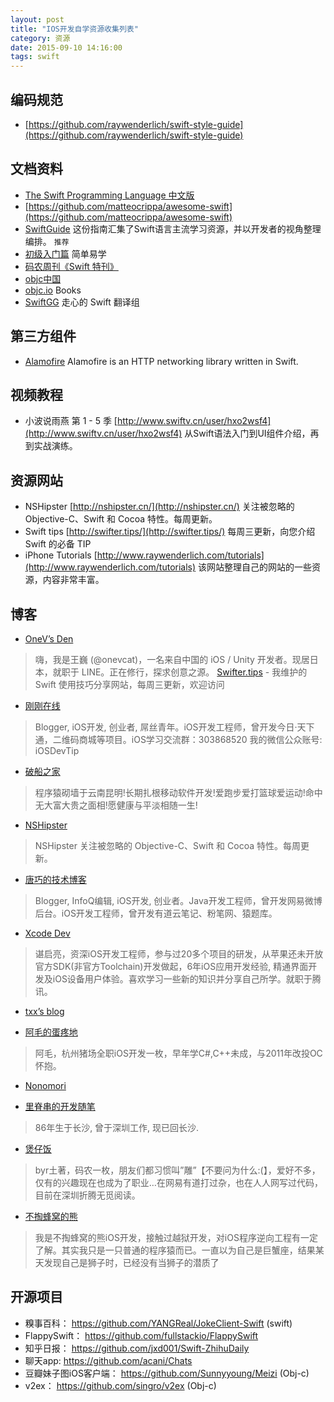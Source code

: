 ```yaml
---
layout: post
title: "IOS开发自学资源收集列表"
category: 资源
date: 2015-09-10 14:16:00
tags: swift
---
```




## 编码规范

 * [https://github.com/raywenderlich/swift-style-guide](https://github.com/raywenderlich/swift-style-guide)


## 文档资料

 * [The Swift Programming Language 中文版](http://wiki.jikexueyuan.com/project/swift/)
 * [https://github.com/matteocrippa/awesome-swift](https://github.com/matteocrippa/awesome-swift)
 * [SwiftGuide](https://github.com/ipader/SwiftGuide) 这份指南汇集了Swift语言主流学习资源，并以开发者的视角整理编排。 `推荐`
 * [初级入门篇](http://www.hangge.com/blog/cache/category_72_13.html) 简单易学
 * [码农周刊《Swift 特刊》](http://weekly.manong.io/issues/33?ref=swift)
 * [objc中国](http://objccn.io/)
 * [objc.io](https://www.objc.io/)   Books
 * [SwiftGG](http://swift.gg)	走心的 Swift 翻译组
 
 
## 第三方组件

 * [Alamofire](https://github.com/Alamofire/Alamofire)  Alamofire is an HTTP networking library written in Swift.
 

## 视频教程 

 * 小波说雨燕 第 1 - 5 季  [http://www.swiftv.cn/user/hxo2wsf4](http://www.swiftv.cn/user/hxo2wsf4)  从Swift语法入门到UI组件介绍，再到实战演练。  

## 资源网站

 * NSHipster [http://nshipster.cn/](http://nshipster.cn/)   关注被忽略的 Objective-C、Swift 和 Cocoa 特性。每周更新。
 * Swift tips [http://swifter.tips/](http://swifter.tips/) 每周三更新，向您介绍 Swift 的必备 TIP
 * iPhone Tutorials [http://www.raywenderlich.com/tutorials](http://www.raywenderlich.com/tutorials) 该网站整理自己的网站的一些资源，内容非常丰富。

## 博客

 * [OneV’s Den](http://onevcat.com/)
 
 >  嗨，我是王巍 (@onevcat)，一名来自中国的 iOS / Unity 开发者。现居日本，就职于 LINE。正在修行，探求创意之源。 [Swifter.tips](http://swifter.tips/) - 我维护的 Swift 使用技巧分享网站，每周三更新，欢迎访问

 * [刚刚在线](http://www.superqq.com/)

 > Blogger, iOS开发, 创业者, 屌丝青年。iOS开发工程师，曾开发今日·天下通，二维码商城等项目。iOS学习交流群：303868520 我的微信公众账号: iOSDevTip

 * [破船之家](http://beyondvincent.com/)

 > 程序猿砌墙于云南昆明!长期扎根移动软件开发!爱跑步爱打篮球爱运动!命中无大富大贵之面相!愿健康与平淡相随一生!

 * [NSHipster](http://nshipster.cn/)

 > NSHipster 关注被忽略的 Objective-C、Swift 和 Cocoa 特性。每周更新。

 * [唐巧的技术博客](http://blog.devtang.com/)

 > Blogger, InfoQ编辑, iOS开发, 创业者。Java开发工程师，曾开发网易微博后台。iOS开发工程师，曾开发有道云笔记、粉笔网、猿题库。

 * [Xcode Dev](http://blog.xcodev.com/)

 > 谌启亮，资深iOS开发工程师，参与过20多个项目的研发，从苹果还未开放官方SDK(非官方Toolchain)开发做起，6年iOS应用开发经验, 精通界面开发及iOS设备用户体验。喜欢学习一些新的知识并分享自己所学。就职于腾讯。

 * [txx’s blog](http://blog.t-xx.me/blog/archives)

 * [阿毛的蛋疼地](http://xiangwangfeng.com/)

 > 阿毛，杭州猪场全职iOS开发一枚，早年学C#,C++未成，与2011年改投OC怀抱。

 * [Nonomori](http://nonomori.farbox.com/)

 * [里脊串的开发随笔](http://adad184.com/)

 > 86年生于长沙, 曾于深圳工作, 现已回长沙.


 * [煲仔饭](http://ivoryxiong.org/)

 > byr土著，码农一枚，朋友们都习惯叫”雕”【不要问为什么:(】，爱好不多，仅有的兴趣现在也成为了职业…在网易有道打过杂，也在人人网写过代码，目前在深圳折腾无觅阅读。


 * [不掏蜂窝的熊](http://www.hotobear.com/)

 > 我是不掏蜂窝的熊iOS开发，接触过越狱开发，对iOS程序逆向工程有一定了解。其实我只是一只普通的程序猿而已。一直以为自己是巨蟹座，结果某天发现自己是狮子时，已经没有当狮子的潜质了

 
## 开源项目
 

 * 糗事百科： https://github.com/YANGReal/JokeClient-Swift (swift)
 * FlappySwift： https://github.com/fullstackio/FlappySwift
 * 知乎日报： https://github.com/jxd001/Swift-ZhihuDaily
 * 聊天app: https://github.com/acani/Chats
 * 豆瓣妹子图iOS客户端： https://github.com/Sunnyyoung/Meizi (Obj-c)
 * v2ex： https://github.com/singro/v2ex (Obj-c)